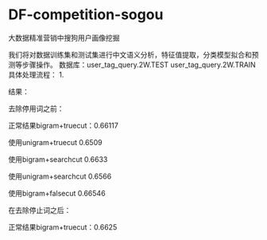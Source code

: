 # DF-competition-sogou
大数据精准营销中搜狗用户画像挖掘

我们将对数据训练集和测试集进行中文语义分析，特征值提取，分类模型拟合和预测等步骤操作。
数据库：user_tag_query.2W.TEST user_tag_query.2W.TRAIN
具体处理流程：
1. 


结果：

去除停用词之前：

正常结果bigram+truecut：0.66117

使用unigram+truecut 0.6509

使用bigram+searchcut 0.6633

使用unigram+searchcut 0.6566

使用bigram+falsecut 0.66546


在去除停止词之后：

正常结果bigram+truecut：0.6625

